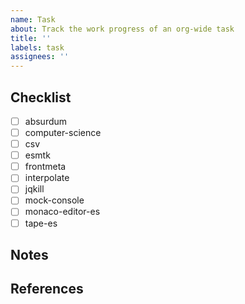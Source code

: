 ```yaml
---
name: Task
about: Track the work progress of an org-wide task
title: ''
labels: task
assignees: ''
---
```

<!-- briefly describe the task -->

## Checklist

- [ ] absurdum
- [ ] computer-science
- [ ] csv
- [ ] esmtk
- [ ] frontmeta
- [ ] interpolate
- [ ] jqkill
- [ ] mock-console
- [ ] monaco-editor-es
- [ ] tape-es

<!-- WIP
- [ ] markdown
- [ ] ujpm
-->

## Notes <!--(optional)-->

<!-- compile useful notes, code samples, ideas from the comments here -->

## References <!--(optional)-->

<!--
- [link-name](linkurl) - link description
-->
